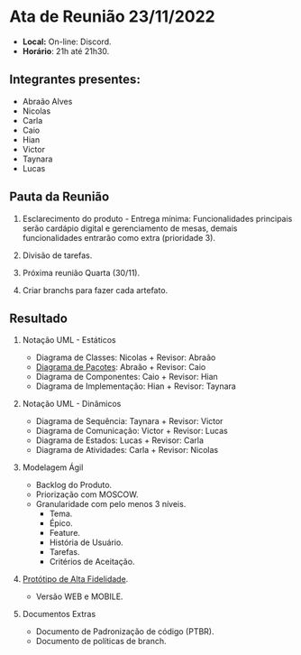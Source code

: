 # Ata de Reunião 23/11/2022

- **Local:** On-line: Discord.
- **Horário**: 21h até 21h30.

## Integrantes presentes:
- Abraão Alves
- Nicolas 
- Carla
- Caio
- Hian
- Victor
- Taynara
- Lucas

## Pauta da Reunião

1. Esclarecimento do produto - Entrega mínima: Funcionalidades principais serão cardápio digital e gerenciamento de mesas, demais funcionalidades entrarão como extra (prioridade 3).

2. Divisão de tarefas.

3. Próxima reunião Quarta (30/11).

4. Criar branchs para fazer cada artefato.

## Resultado

1. Notação UML - Estáticos

    * Diagrama de Classes: Nicolas + Revisor: Abraão 
    * [Diagrama de Pacotes](https://unbarqdsw2022-2.github.io/2022.2_G5_SoftSteakHouse/#/modelagem/diagramas_estaticos/diagrama_pacotes): Abraão + Revisor: Caio
    * Diagrama de Componentes: Caio + Revisor: Hian
    * Diagrama de Implementação: Hian + Revisor: Taynara

2. Notação UML - Dinâmicos

    * Diagrama de Sequência: Taynara + Revisor: Victor
    * Diagrama de Comunicação: Victor + Revisor: Lucas
    * Diagrama de Estados: Lucas + Revisor: Carla
    * Diagrama de Atividades: Carla + Revisor: Nicolas

3. Modelagem Ágil

    * Backlog do Produto.
    * Priorização com MOSCOW.
    * Granularidade com pelo menos 3 níveis.
        * Tema.
        * Épico.
        * Feature.
        * História de Usuário.
        * Tarefas.
        * Critérios de Aceitação.

4. [Protótipo de Alta Fidelidade](https://unbarqdsw2022-2.github.io/2022.2_G5_SoftSteakHouse/#/base/abordagem-geral/prototipo-alta-fidelidade).

    * Versão WEB e MOBILE.

5. Documentos Extras

    * Documento de Padronização de código (PTBR).
    * Documento de políticas de branch.
